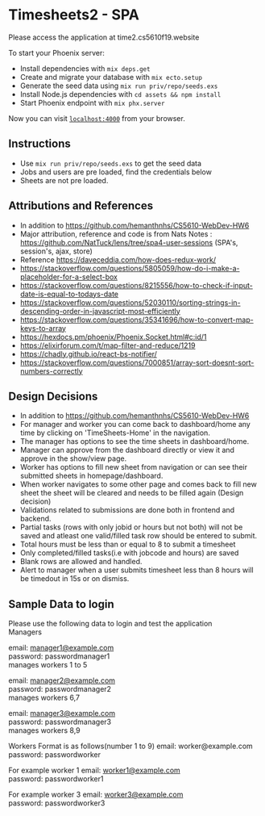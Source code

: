# Timesheets2 - SPA

Please access the application at time2.cs5610f19.website

To start your Phoenix server:

  * Install dependencies with `mix deps.get`
  * Create and migrate your database with `mix ecto.setup`
  * Generate the seed data using `mix run priv/repo/seeds.exs`
  * Install Node.js dependencies with `cd assets && npm install`
  * Start Phoenix endpoint with `mix phx.server`

Now you can visit [`localhost:4000`](http://localhost:4000) from your browser.
## Instructions
  * Use `mix run priv/repo/seeds.exs` to get the seed data
  * Jobs and users are pre loaded, find the credentials below
  * Sheets are not pre loaded.
  
## Attributions and References
* In addition to https://github.com/hemanthnhs/CS5610-WebDev-HW6
* Major attribution, reference and code is from Nats Notes : https://github.com/NatTuck/lens/tree/spa4-user-sessions (SPA's, session's, ajax, store)
* Reference https://daveceddia.com/how-does-redux-work/
* https://stackoverflow.com/questions/5805059/how-do-i-make-a-placeholder-for-a-select-box
* https://stackoverflow.com/questions/8215556/how-to-check-if-input-date-is-equal-to-todays-date
* https://stackoverflow.com/questions/52030110/sorting-strings-in-descending-order-in-javascript-most-efficiently
* https://stackoverflow.com/questions/35341696/how-to-convert-map-keys-to-array
* https://hexdocs.pm/phoenix/Phoenix.Socket.html#c:id/1
* https://elixirforum.com/t/map-filter-and-reduce/1219
* https://chadly.github.io/react-bs-notifier/
* https://stackoverflow.com/questions/7000851/array-sort-doesnt-sort-numbers-correctly

## Design Decisions
* In addition to https://github.com/hemanthnhs/CS5610-WebDev-HW6
* For manager and worker you can come back to dashboard/home any time by clicking on 'TimeSheets-Home' in the navigation.
* The manager has options to see the time sheets in dashboard/home.
* Manager can approve from the dashboard directly or view it and approve in the show/view page.
* Worker has options to fill new sheet from navigation or can see their submitted sheets in homepage/dashboard.
* When worker navigates to some other page and comes back to fill new sheet the sheet will be cleared and needs to be filled again (Design decision)
* Validations related to submissions are done both in frontend and backend.
* Partial tasks (rows with only jobid or hours but not both) will not be saved and atleast one valid/filled task row should be entered to submit.
* Total hours must be less than or equal to 8 to submit a timesheet
* Only completed/filled tasks(i.e with jobcode and hours) are saved
* Blank rows are allowed and handled.
* Alert to manager when a user submits timesheet less than 8 hours will be timedout in 15s or on dismiss.

## Sample Data to login

Please use the following data to login and test the application  
Managers    

email: manager1@example.com  
password: passwordmanager1  
manages workers 1 to 5

email: manager2@example.com  
password: passwordmanager2  
manages workers 6,7

email: manager3@example.com  
password: passwordmanager3  
manages workers 8,9

Workers Format is as follows(number 1 to 9)
email: worker<number>@example.com
password: passwordworker<number>

For example worker 1
email: worker1@example.com  
password: passwordworker1

For example worker 3
email: worker3@example.com  
password: passwordworker3

